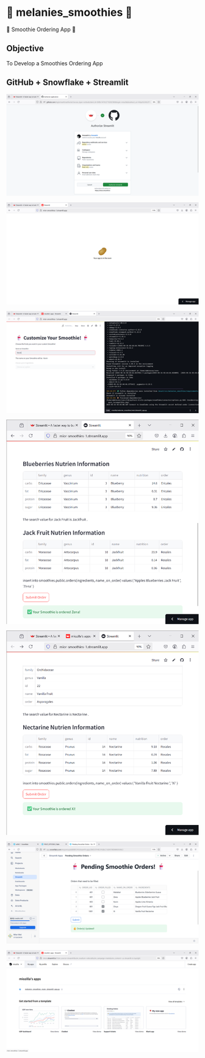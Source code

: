 # 🍹 melanies_smoothies 🍹
🍹 Smoothie Ordering App 🍹

## Objective
To Develop a Smoothies Ordering App

## GitHub + Snowflake + Streamlit

![melanies_smoothies001.png](./media/melanies_smoothies001.png)

![melanies_smoothies002.png](./media/melanies_smoothies002.png)

![melanies_smoothies003.png](./media/melanies_smoothies003.png)

![melanies_smoothies004.png](./media/melanies_smoothies004.png)

![melanies_smoothies005.png](./media/melanies_smoothies005.png)

![melanies_smoothies006.png](./media/melanies_smoothies006.png)

![melanies_smoothies007.png](./media/melanies_smoothies007.png)
